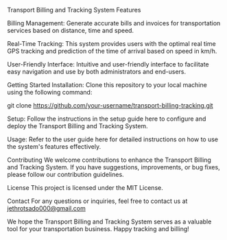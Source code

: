 Transport Billing and Tracking System
Features

Billing Management: Generate accurate bills and invoices for transportation services based on distance, time and speed.

Real-Time Tracking: This system provides users with the optimal real time GPS tracking and prediction of the time of arrival based on speed in km/h. 

User-Friendly Interface: Intuitive and user-friendly interface to facilitate easy navigation and use by both administrators and end-users.

Getting Started
Installation: Clone this repository to your local machine using the following command:


git clone https://github.com/your-username/transport-billing-tracking.git

Setup: Follow the instructions in the setup guide here to configure and deploy the Transport Billing and Tracking System.

Usage: Refer to the user guide here for detailed instructions on how to use the system's features effectively.

Contributing
We welcome contributions to enhance the Transport Billing and Tracking System. If you have suggestions, improvements, or bug fixes, please follow our contribution guidelines.

License
This project is licensed under the MIT License.

Contact
For any questions or inquiries, feel free to contact us at jethrotsado000@gmail.com

We hope the Transport Billing and Tracking System serves as a valuable tool for your transportation business. Happy tracking and billing!

